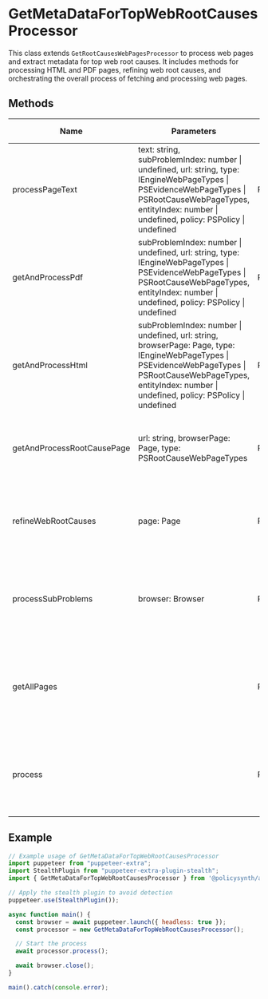 # GetMetaDataForTopWebRootCausesProcessor

This class extends `GetRootCausesWebPagesProcessor` to process web pages and extract metadata for top web root causes. It includes methods for processing HTML and PDF pages, refining web root causes, and orchestrating the overall process of fetching and processing web pages.

## Methods

| Name                          | Parameters                                                                                                                                                                                                 | Return Type | Description                                                                                   |
|-------------------------------|------------------------------------------------------------------------------------------------------------------------------------------------------------------------------------------------------------|-------------|-----------------------------------------------------------------------------------------------|
| processPageText               | text: string, subProblemIndex: number \| undefined, url: string, type: IEngineWebPageTypes \| PSEvidenceWebPageTypes \| PSRootCauseWebPageTypes, entityIndex: number \| undefined, policy: PSPolicy \| undefined | Promise<void> | Processes the text of a page to extract metadata and save it.                                 |
| getAndProcessPdf              | subProblemIndex: number \| undefined, url: string, type: IEngineWebPageTypes \| PSEvidenceWebPageTypes \| PSRootCauseWebPageTypes, entityIndex: number \| undefined, policy: PSPolicy \| undefined          | Promise<void> | Fetches a PDF from a URL, processes its text, and extracts metadata.                          |
| getAndProcessHtml             | subProblemIndex: number \| undefined, url: string, browserPage: Page, type: IEngineWebPageTypes \| PSEvidenceWebPageTypes \| PSRootCauseWebPageTypes, entityIndex: number \| undefined, policy: PSPolicy \| undefined | Promise<void> | Fetches an HTML page from a URL, processes its text, and extracts metadata.                   |
| getAndProcessRootCausePage    | url: string, browserPage: Page, type: PSRootCauseWebPageTypes                                                                                                                                               | Promise<boolean> | Determines the type of a web page (HTML or PDF) and processes it accordingly.                 |
| refineWebRootCauses           | page: Page                                                                                                                                                                                                  | Promise<void> | Refines web root causes by processing top pages for each root cause type.                     |
| processSubProblems            | browser: Browser                                                                                                                                                                                            | Promise<void> | Orchestrates the process of refining root causes by opening a new browser page.               |
| getAllPages                   |                                                                                                                                                                                                             | Promise<void> | Launches a browser, processes sub-problems, saves memory, and closes the browser.             |
| process                       |                                                                                                                                                                                                             | Promise<void> | Main method to start the process of getting web metadata for top web root causes.             |

## Example

```javascript
// Example usage of GetMetaDataForTopWebRootCausesProcessor
import puppeteer from "puppeteer-extra";
import StealthPlugin from "puppeteer-extra-plugin-stealth";
import { GetMetaDataForTopWebRootCausesProcessor } from '@policysynth/agents/problems/web/getMetaDataForTopWebRootCauses.js';

// Apply the stealth plugin to avoid detection
puppeteer.use(StealthPlugin());

async function main() {
  const browser = await puppeteer.launch({ headless: true });
  const processor = new GetMetaDataForTopWebRootCausesProcessor();

  // Start the process
  await processor.process();

  await browser.close();
}

main().catch(console.error);
```